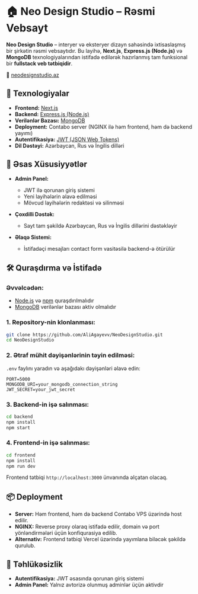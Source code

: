 # 🏠 Neo Design Studio – Rəsmi Vebsayt

**Neo Design Studio** – interyer və eksteryer dizayn sahəsində ixtisaslaşmış bir şirkətin rəsmi vebsaytıdır. Bu layihə, **Next.js**, **Express.js (Node.js)** və **MongoDB** texnologiyalarından istifadə edilərək hazırlanmış tam funksional bir **fullstack veb tətbiqidir**.

🔗 [neodesignstudio.az](https://neodesignstudio.az)

## 🚀 Texnologiyalar

- **Frontend:** [Next.js](https://nextjs.org/)
- **Backend:** [Express.js (Node.js)](https://expressjs.com/)
- **Verilənlər Bazası:** [MongoDB](https://www.mongodb.com/)
- **Deployment:** Contabo server (NGINX ilə həm frontend, həm də backend yayımı)
- **Autentifikasiya:** [JWT (JSON Web Tokens)](https://jwt.io/)
- **Dil Dəstəyi:** Azərbaycan, Rus və İngilis dilləri

## 🔐 Əsas Xüsusiyyətlər

- **Admin Panel:**

  - JWT ilə qorunan giriş sistemi
  - Yeni layihələrin əlavə edilməsi
  - Mövcud layihələrin redaktəsi və silinməsi

- **Çoxdilli Dəstək:**

  - Sayt tam şəkildə Azərbaycan, Rus və İngilis dillərini dəstəkləyir

- **Əlaqə Sistemi:**
  - İstifadəçi mesajları contact form vasitəsilə backend-ə ötürülür

## 🛠️ Quraşdırma və İstifadə

### Əvvəlcədən:

- [Node.js](https://nodejs.org/) və [npm](https://www.npmjs.com/) quraşdırılmalıdır
- [MongoDB](https://www.mongodb.com/) verilənlər bazası aktiv olmalıdır

### 1. Repository-nin klonlanması:

```bash
git clone https://github.com/AliAgayevv/NeoDesignStudio.git
cd NeoDesignStudio
```

### 2. Ətraf mühit dəyişənlərinin təyin edilməsi:

`.env` faylını yaradın və aşağıdakı dəyişənləri əlavə edin:

```env
PORT=5000
MONGODB_URI=your_mongodb_connection_string
JWT_SECRET=your_jwt_secret
```

### 3. Backend-in işə salınması:

```bash
cd backend
npm install
npm start
```

### 4. Frontend-in işə salınması:

```bash
cd frontend
npm install
npm run dev
```

Frontend tətbiqi `http://localhost:3000` ünvanında əlçatan olacaq.

## 📦 Deployment

- **Server:** Həm frontend, həm də backend Contabo VPS üzərində host edilir.
- **NGINX:** Reverse proxy olaraq istifadə edilir, domain və port yönləndirmələri üçün konfiqurasiya edilib.
- **Alternativ:** Frontend tətbiqi Vercel üzərində yayımlana biləcək şəkildə qurulub.

## 🧪 Təhlükəsizlik

- **Autentifikasiya:** JWT əsasında qorunan giriş sistemi
- **Admin Panel:** Yalnız avtorizə olunmuş adminlər üçün aktivdir
